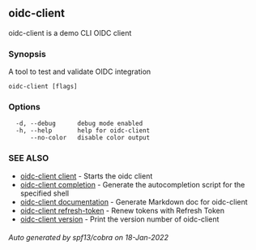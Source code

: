 ## oidc-client

oidc-client is a demo CLI OIDC client

### Synopsis

A tool to test and validate OIDC integration

```
oidc-client [flags]
```

### Options

```
  -d, --debug      debug mode enabled
  -h, --help       help for oidc-client
      --no-color   disable color output
```

### SEE ALSO

* [oidc-client client](oidc-client_client.md)	 - Starts the oidc client
* [oidc-client completion](oidc-client_completion.md)	 - Generate the autocompletion script for the specified shell
* [oidc-client documentation](oidc-client_documentation.md)	 - Generate Markdown doc for oidc-client
* [oidc-client refresh-token](oidc-client_refresh-token.md)	 - Renew tokens with Refresh Token
* [oidc-client version](oidc-client_version.md)	 - Print the version number of oidc-client

###### Auto generated by spf13/cobra on 18-Jan-2022
